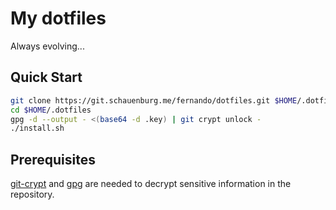 # My dotfiles

Always evolving...

## Quick Start

```bash
git clone https://git.schauenburg.me/fernando/dotfiles.git $HOME/.dotfiles
cd $HOME/.dotfiles
gpg -d --output - <(base64 -d .key) | git crypt unlock -
./install.sh
```
## Prerequisites

[git-crypt][] and [gpg][] are needed to decrypt sensitive information
in the repository.

[git-crypt]: https://github.com/AGWA/git-crypt
[gpg]: https://gnupg.org

